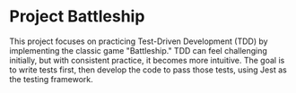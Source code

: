 # Project Battleship

This project focuses on practicing Test-Driven Development (TDD) by implementing the classic game "Battleship." TDD can feel challenging initially, but with consistent practice, it becomes more intuitive. The goal is to write tests first, then develop the code to pass those tests, using Jest as the testing framework.
